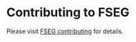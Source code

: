 # Contributing to FSEG

Please visit [FSEG contributing](https://mikesongming.github.io/SE-Geometry/about/contributing/) for details.
